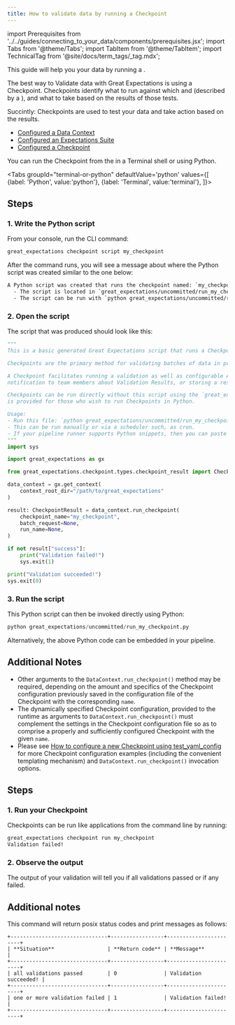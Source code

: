 ```yaml
---
title: How to validate data by running a Checkpoint
---
```


import Prerequisites from '../../guides/connecting_to_your_data/components/prerequisites.jsx';
import Tabs from '@theme/Tabs';
import TabItem from '@theme/TabItem';
import TechnicalTag from '@site/docs/term_tags/_tag.mdx';

This guide will help you <TechnicalTag tag="validation" text="Validate" /> your data by running a <TechnicalTag tag="checkpoint" text="Checkpoint" />.

The best way to Validate data with Great Expectations is using a Checkpoint. Checkpoints identify what <TechnicalTag tag="expectation_suite" text="Expectation Suites" /> to run against which <TechnicalTag tag="data_asset" text="Data Asset" /> and <TechnicalTag tag="batch" text="Batch" /> (described by a <TechnicalTag tag="batch_request" text="Batch Requests" />), and what <TechnicalTag tag="action" text="Actions" /> to take based on the results of those tests.

Succintly: Checkpoints are used to test your data and take action based on the results.

<Prerequisites>

- [Configured a Data Context](/docs/guides/setup/configuring_data_contexts/instantiating_data_contexts/how_to_quickly_instantiate_a_data_context)
- [Configured an Expectations Suite](/docs/guides/expectations/how_to_create_and_edit_expectations_with_instant_feedback_from_a_sample_batch_of_data)
- [Configured a Checkpoint](./checkpoints/how_to_create_a_new_checkpoint.md)

</Prerequisites>

You can run the Checkpoint from the <TechnicalTag tag="cli" text="CLI" /> in a Terminal shell or using Python.

<Tabs
  groupId="terminal-or-python"
  defaultValue='python'
  values={[
  {label: 'Python', value:'python'},
  {label: 'Terminal', value:'terminal'},
  ]}>

<TabItem value="python">

## Steps


### 1. Write the Python script

From your console, run the CLI command:

```bash
great_expectations checkpoint script my_checkpoint
```

After the command runs, you will see a message about where the Python script was created similar to the one below:

```bash
A Python script was created that runs the checkpoint named: `my_checkpoint`
  - The script is located in `great_expectations/uncommitted/run_my_checkpoint.py`
  - The script can be run with `python great_expectations/uncommitted/run_my_checkpoint.py`
```

### 2. Open the script

The script that was produced should look like this:

```python
"""
This is a basic generated Great Expectations script that runs a Checkpoint.

Checkpoints are the primary method for validating batches of data in production and triggering any followup actions.

A Checkpoint facilitates running a validation as well as configurable Actions such as updating Data Docs, sending a
notification to team members about Validation Results, or storing a result in a shared cloud storage.

Checkpoints can be run directly without this script using the `great_expectations checkpoint run` command.  This script
is provided for those who wish to run Checkpoints in Python.

Usage:
- Run this file: `python great_expectations/uncommitted/run_my_checkpoint.py`.
- This can be run manually or via a scheduler such, as cron.
- If your pipeline runner supports Python snippets, then you can paste this into your pipeline.
"""
import sys

import great_expectations as gx

from great_expectations.checkpoint.types.checkpoint_result import CheckpointResult

data_context = gx.get_context(
    context_root_dir="/path/to/great_expectations"
)

result: CheckpointResult = data_context.run_checkpoint(
    checkpoint_name="my_checkpoint",
    batch_request=None,
    run_name=None,
)

if not result["success"]:
    print("Validation failed!")
    sys.exit(1)

print("Validation succeeded!")
sys.exit(0)
```

### 3. Run the script

This Python script can then be invoked directly using Python:

```python
python great_expectations/uncommitted/run_my_checkpoint.py
```

Alternatively, the above Python code can be embedded in your pipeline.

## Additional Notes

- Other arguments to the `DataContext.run_checkpoint()` method may be required, depending on the amount and specifics of the Checkpoint configuration previously saved in the configuration file of the Checkpoint with the corresponding `name`.
- The dynamically specified Checkpoint configuration, provided to the runtime as arguments to `DataContext.run_checkpoint()` must complement the settings in the Checkpoint configuration file so as to comprise a properly and sufficiently configured Checkpoint with the given `name`.
- Please see [How to configure a new Checkpoint using test_yaml_config](./checkpoints/how_to_configure_a_new_checkpoint_using_test_yaml_config.md) for more Checkpoint configuration examples (including the convenient templating mechanism) and `DataContext.run_checkpoint()` invocation options.

</TabItem>
<TabItem value="terminal">

## Steps

### 1. Run your Checkpoint

Checkpoints can be run like applications from the command line by running:

```bash
great_expectations checkpoint run my_checkpoint
Validation failed!
```

### 2. Observe the output

The output of your validation will tell you if all validations passed or if any failed.

## Additional notes

This command will return posix status codes and print messages as follows:

    +-------------------------------+-----------------+-----------------------+
    | **Situation**                 | **Return code** | **Message**           |
    +-------------------------------+-----------------+-----------------------+
    | all validations passed        | 0               | Validation succeeded! |
    +-------------------------------+-----------------+-----------------------+
    | one or more validation failed | 1               | Validation failed!    |
    +-------------------------------+-----------------+-----------------------+


</TabItem>
</Tabs>

